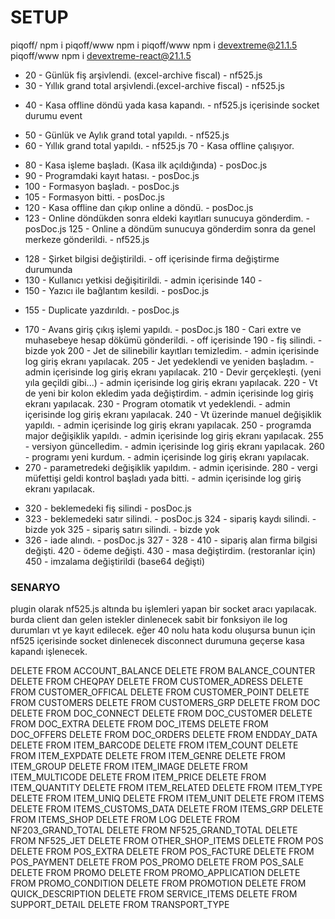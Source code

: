 # SETUP
piqoff/ npm i
piqoff/www npm i
piqoff/www npm i devextreme@21.1.5
piqoff/www npm i devextreme-react@21.1.5

- 20 - Günlük fiş arşivlendi. (excel-archive fiscal) - nf525.js
- 30 - Yıllık grand total arşivlendi.(excel-archive fiscal) - nf525.js
+ 40 - Kasa offline döndü yada kasa kapandı. - nf525.js içerisinde socket durumu event
- 50 - Günlük ve Aylık grand total yapıldı. - nf525.js
- 60 - Yıllık grand total yapıldı. - nf525.js
70 - Kasa offline çalışıyor. 
+ 80 - Kasa işleme başladı. (Kasa ilk açıldığında) - posDoc.js
+ 90 - Programdaki kayıt hatası. - posDoc.js
+ 100 - Formasyon başladı. - posDoc.js
+ 105 - Formasyon bitti. - posDoc.js
+ 120 - Kasa offline dan çıkıp online a döndü. - posDoc.js
+ 123 - Online döndükden sonra eldeki kayıtları sunucuya gönderdim. - posDoc.js
125 - Online a döndüm sunucuya gönderdim sonra da genel merkeze gönderildi. - nf525.js
- 128 - Şirket bilgisi değiştirildi. - off içerisinde firma değiştirme durumunda
- 130 - Kullanıcı yetkisi değişitirildi. - admin içerisinde
140 - 
- 150 - Yazıcı ile bağlantım kesildi. - posDoc.js
+ 155 - Duplicate yazdırıldı. - posDoc.js
- 170 - Avans giriş çıkış işlemi yapıldı. - posDoc.js
180 - Cari extre ve muhasebeye hesap dökümü gönderildi. - off içerisinde
190 - fiş silindi. - bizde yok
200 - Jet de silinebilir kayıtları temizledim. - admin içerisinde log giriş ekranı yapılacak.
205 - Jet yedeklendi ve yeniden başladım. - admin içerisinde log giriş ekranı yapılacak.
210 - Devir gerçekleşti. (yeni yıla geçildi gibi...) - admin içerisinde log giriş ekranı yapılacak.
220 - Vt de yeni bir kolon ekledim yada değiştirdim. - admin içerisinde log giriş ekranı yapılacak.
230 - Program otomatik vt yedeklendi. - admin içerisinde log giriş ekranı yapılacak.
240 - Vt üzerinde manuel değişiklik yapıldı. - admin içerisinde log giriş ekranı yapılacak.
250 - programda major değişiklik yapıldı. - admin içerisinde log giriş ekranı yapılacak.
255 - versiyon güncelledim. - admin içerisinde log giriş ekranı yapılacak.
260 - programı yeni kurdum. - admin içerisinde log giriş ekranı yapılacak.
- 270 - parametredeki değişiklik yapıldım. - admin içerisinde.
280 - vergi müfettişi geldi kontrol başladı yada bitti. - admin içerisinde log giriş ekranı yapılacak.
+ 320 - beklemedeki fiş silindi - posDoc.js
+ 323 - beklemedeki satır silindi. - posDoc.js
324 - sipariş kaydı silindi. - bizde yok
325 - sipariş satırı silindi. - bizde yok
+ 326 - iade alındı. - posDoc.js
327 - 
328 -
410 - sipariş alan firma bilgisi değişti.
420 - ödeme değişti.
430 - masa değiştirdim. (restoranlar için)
450 - imzalama değiştirildi (base64 değişti)

### SENARYO ###
plugin olarak nf525.js altında bu işlemleri yapan bir socket aracı yapılacak. burda client dan gelen istekler dinlenecek
sabit bir fonksiyon ile log durumları vt ye kayıt edilecek. 
eğer 40 nolu hata kodu oluşursa bunun için nf525 içerisinde socket dinlenecek disconnect durumuna geçerse kasa kapandı işlenecek.

DELETE FROM ACCOUNT_BALANCE
DELETE FROM BALANCE_COUNTER
DELETE FROM CHEQPAY
DELETE FROM CUSTOMER_ADRESS
DELETE FROM CUSTOMER_OFFICAL
DELETE FROM CUSTOMER_POINT
DELETE FROM CUSTOMERS
DELETE FROM CUSTOMERS_GRP
DELETE FROM DOC
DELETE FROM DOC_CONNECT
DELETE FROM DOC_CUSTOMER
DELETE FROM DOC_EXTRA
DELETE FROM DOC_ITEMS
DELETE FROM DOC_OFFERS
DELETE FROM DOC_ORDERS
DELETE FROM ENDDAY_DATA
DELETE FROM ITEM_BARCODE
DELETE FROM ITEM_COUNT
DELETE FROM ITEM_EXPDATE
DELETE FROM ITEM_GENRE
DELETE FROM ITEM_GROUP
DELETE FROM ITEM_IMAGE
DELETE FROM ITEM_MULTICODE
DELETE FROM ITEM_PRICE
DELETE FROM ITEM_QUANTITY
DELETE FROM ITEM_RELATED
DELETE FROM ITEM_TYPE
DELETE FROM ITEM_UNIQ
DELETE FROM ITEM_UNIT
DELETE FROM ITEMS
DELETE FROM ITEMS_CUSTOMS_DATA
DELETE FROM ITEMS_GRP
DELETE FROM ITEMS_SHOP
DELETE FROM LOG
DELETE FROM NF203_GRAND_TOTAL
DELETE FROM NF525_GRAND_TOTAL
DELETE FROM NF525_JET
DELETE FROM OTHER_SHOP_ITEMS
DELETE FROM POS
DELETE FROM POS_EXTRA
DELETE FROM POS_FACTURE
DELETE FROM POS_PAYMENT
DELETE FROM POS_PROMO
DELETE FROM POS_SALE
DELETE FROM PROMO
DELETE FROM PROMO_APPLICATION
DELETE FROM PROMO_CONDITION
DELETE FROM PROMOTION
DELETE FROM QUICK_DESCRIPTION
DELETE FROM SERVICE_ITEMS
DELETE FROM SUPPORT_DETAIL
DELETE FROM TRANSPORT_TYPE
